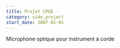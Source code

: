 ```yaml
---
title: Projet CPGE
category: side_project
start_date: 2007-01-01
---
```


Microphone optique pour instrument à corde
